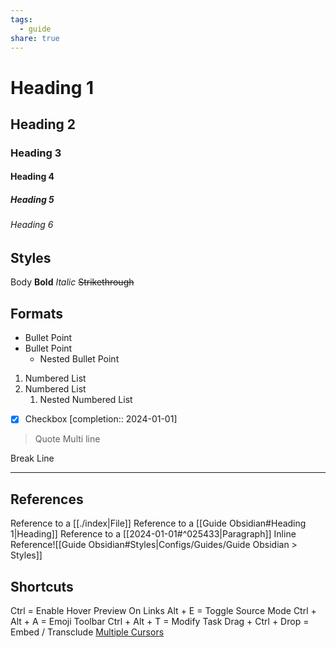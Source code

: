 ```yaml
---
tags:
  - guide
share: true
---
```

# Heading 1
## Heading 2
### Heading 3
#### Heading 4
##### Heading 5
###### Heading 6

## Styles

Body
**Bold**
_Italic_
~~Strikethrough~~

## Formats

- Bullet Point
- Bullet Point
	- Nested Bullet Point
1. Numbered List
2. Numbered List
	1. Nested Numbered List
- [x] Checkbox  [completion:: 2024-01-01]
>Quote
>Multi line

Break Line
___

## References

Reference to a [[./index|File]]
Reference to a [[Guide Obsidian#Heading 1|Heading]]
Reference to a [[2024-01-01#^025433|Paragraph]]
Inline Reference![[Guide Obsidian#Styles|Configs/Guides/Guide Obsidian > Styles]]
## Shortcuts

Ctrl = Enable Hover Preview On Links
Alt + E = Toggle Source Mode
Ctrl + Alt + A = Emoji Toolbar
Ctrl + Alt + T = Modify Task
Drag + Ctrl + Drop = Embed /  Transclude
[Multiple Cursors](https://help.obsidian.md/Editing+and+formatting/Multiple+cursors)
